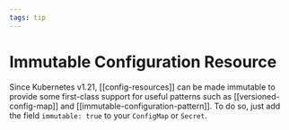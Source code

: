 ```yaml
---
tags: tip
---
```


# Immutable Configuration Resource
Since Kubernetes v1.21, [[config-resources]] can be made immutable to provide some first-class support for useful patterns such as [[versioned-config-map]] and [[immutable-configuration-pattern]]. To do so, just add the field `immutable: true` to your `ConfigMap` or `Secret`.
